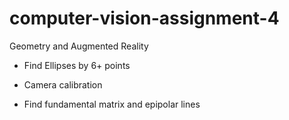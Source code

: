 # computer-vision-assignment-4
Geometry and Augmented Reality

- Find Ellipses by 6+ points

- Camera calibration

- Find fundamental matrix and epipolar lines